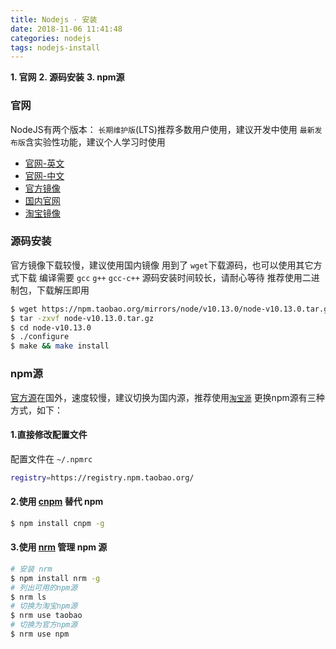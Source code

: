 ```yaml
---
title: Nodejs · 安装
date: 2018-11-06 11:41:48
categories: nodejs
tags: nodejs-install
---
```


**1. 官网**
**2. 源码安装**
**3. npm源**

<!-- more -->

### 官网
NodeJS有两个版本：
`长期维护版`(LTS)推荐多数用户使用，建议开发中使用
`最新发布版`含实验性功能，建议个人学习时使用

- [官网-英文](https://nodejs.org)
- [官网-中文](https://nodejs.org/zh-cn/)
- [官方镜像](https://nodejs.org/dist)
- [国内官网](http://nodejs.cn)
- [淘宝镜像](https://npm.taobao.org/mirrors/node/)

### 源码安装
官方镜像下载较慢，建议使用国内镜像
用到了 `wget`下载源码，也可以使用其它方式下载
编译需要 `gcc` `g++` `gcc-c++`
源码安装时间较长，请耐心等待
推荐使用二进制包，下载解压即用

```bash
$ wget https://npm.taobao.org/mirrors/node/v10.13.0/node-v10.13.0.tar.gz
$ tar -zxvf node-v10.13.0.tar.gz
$ cd node-v10.13.0
$ ./configure
$ make && make install
```

### npm源
[官方源](https://registry.npmjs.org/)在国外，速度较慢，建议切换为国内源，推荐使用[`淘宝源`](https://npm.taobao.org/)
更换npm源有三种方式，如下：

#### 1.直接修改配置文件
配置文件在 `~/.npmrc`

```bash .npmrc
registry=https://registry.npm.taobao.org/
```

#### 2.使用 [cnpm](https://npm.taobao.org/) 替代 npm
```bash
$ npm install cnpm -g
```

#### 3.使用 [nrm](https://www.npmjs.com/package/nrm) 管理 npm 源
```bash
# 安装 nrm
$ npm install nrm -g
# 列出可用的npm源
$ nrm ls
# 切换为淘宝npm源
$ nrm use taobao
# 切换为官方npm源
$ nrm use npm
```
